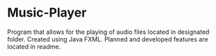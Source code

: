 # Music-Player
Program that allows for the playing of audio files located in designated folder. Created using Java FXML. Planned and developed features are located in readme.
